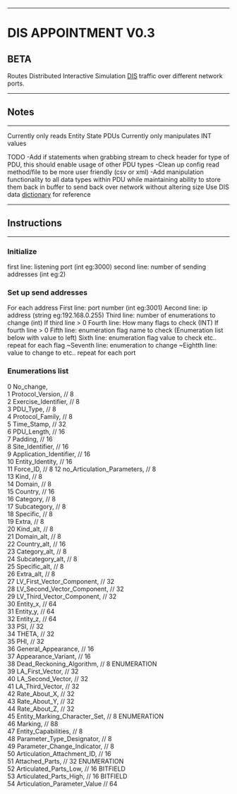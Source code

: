 --------------------------
# DIS APPOINTMENT V0.3
BETA
--------------------------
Routes Distributed Interactive Simulation [DIS](https://en.wikipedia.org/wiki/Distributed_Interactive_Simulation) traffic over different network ports.

--------------------------
## Notes
--------------------------
Currently only reads Entity State PDUs
Currently only manipulates INT values

TODO
-Add if statements when grabbing stream to check header for type of PDU, this should enable usage of other PDU types
-Clean up config read method/file to be more user friendly (csv or xml)
-Add manipulation functionality to all data types within PDU while maintaining ability to store them back in buffer to send back over network without altering size
Use DIS data [dictionary](http://faculty.nps.edu/brutzman/vrtp/mil/navy/nps/disEnumerations/JdbeHtmlFiles/dis-dd.html) for reference

--------------------------
## Instructions
--------------------------
### Initialize
first line: 	listening port (int eg:3000)
second line: 	number of sending addresses (int eg:2)

### Set up send addresses
For each address
First line: 	port number (int eg:3001)
Aecond line: 	ip address (string eg:192.168.0.255)
Third line:	number of enumerations to change (int)
If third line > 0
	Fourth line:	How many flags to check (INT)
	If fourth line > 0
		Fifth line: 	enumeration flag name to check (Enumeration list below with value to left)
		Sixth line:	enumeration flag value to check
		etc.. repeat for each flag
	~Seventh line: 	enumeration to change
	~Eightth line:	value to change to
	etc.. repeat for each port

### Enumerations list
0    No_change,    
1    Protocol_Version,		// 8    
2    Exercise_Identifier,	// 8    
3    PDU_Type,			    // 8   
4    Protocol_Family,		// 8   
5    Time_Stamp,		// 32   
6    PDU_Length,		// 16   
7    Padding,			// 16   
8    Site_Identifier,		// 16      
9    Application_Identifier, 	// 16     
10    Entity_Identity,		// 16   
11    Force_ID,			// 8
12    no_Articulation_Parameters,	// 8   
13    Kind,		// 8   
14    Domain,		// 8    
15    Country,		// 16   
16    Category,		// 8   
17    Subcategory,	// 8   
18    Specific,		// 8   
19    Extra,		// 8   
20    Kind_alt,		// 8   
21    Domain_alt,	// 8   
22    Country_alt,	// 16   
23    Category_alt,	// 8   
24    Subcategory_alt,	// 8   
25    Specific_alt,	// 8   
26    Extra_alt,	// 8   
27    LV_First_Vector_Component,	// 32   
28    LV_Second_Vector_Component,	// 32   
29    LV_Third_Vector_Component,	// 32   
30    Entity_x,	// 64   
31    Entity_y,	// 64   
32    Entity_z,	// 64   
33    PSI,	    // 32   
34    THETA,	// 32   
35    PHI,	    // 32   
36    General_Appearance,	    // 16   
37    Appearance_Variant,       // 16   
38    Dead_Reckoning_Algorithm,	// 8 ENUMERATION   
39    LA_First_Vector,	// 32   
40    LA_Second_Vector,	// 32   
41    LA_Third_Vector,	// 32   
42    Rate_About_X,		// 32   
43    Rate_About_Y,		// 32   
44    Rate_About_Z,		// 32   
45    Entity_Marking_Character_Set,	// 8 ENUMERATION   
46    Marking,			    // 88   
47    Entity_Capabilities,	// 8   
48    Parameter_Type_Designator,	// 8   
49    Parameter_Change_Indicator,	// 8   
50    Articulation_Attachment_ID,	// 16   
51    Attached_Parts,			    // 32 ENUMERATION   
52    Articulated_Parts_Low,		// 16 BITFIELD   
53    Articulated_Parts_High,		// 16 BITFIELD   
54    Articulation_Parameter_Value	// 64   
